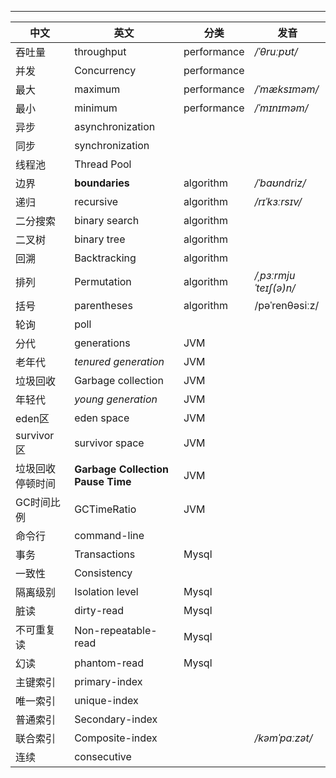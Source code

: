 

---

| 中文             | 英文                              | 分类        | 发音                    |
| ---------------- | --------------------------------- | ----------- | ----------------------- |
| 吞吐量           | throughput                        | performance | */*ˈθruːpʊt*/*          |
| 并发             | Concurrency                       | performance |                         |
| 最大             | maximum                           | performance | */*ˈmæksɪməm*/*         |
| 最小             | minimum                           | performance | */*ˈmɪnɪməm*/*          |
| 异步             | asynchronization                  |             |                         |
| 同步             | synchronization                   |             |                         |
| 线程池           | Thread Pool                       |             |                         |
| 边界             | **boundaries**                    | algorithm   | */*ˈbaʊndriz*/*         |
| 递归             | recursive                         | algorithm   | */*rɪˈkɜːrsɪv*/*        |
| 二分搜索         | binary search                     | algorithm   |                         |
| 二叉树           | binary tree                       | algorithm   |                         |
| 回溯             | Backtracking                      | algorithm   |                         |
| 排列             | Permutation                       | algorithm   | */*ˌpɜːrmjuˈteɪʃ(ə)n*/* |
| 括号             | parentheses                       | algorithm   | /pəˈrenθəsiːz/          |
| 轮询             | poll                              |             |                         |
| 分代             | generations                       | JVM         |                         |
| 老年代           | *tenured generation*              | JVM         |                         |
| 垃圾回收         | Garbage collection                | JVM         |                         |
| 年轻代           | *young generation*                | JVM         |                         |
| eden区           | eden space                        | JVM         |                         |
| survivor 区      | survivor space                    | JVM         |                         |
| 垃圾回收停顿时间 | **Garbage Collection Pause Time** | JVM         |                         |
| GC时间比例       | GCTimeRatio                       | JVM         |                         |
| 命令行           | command-line                      |             |                         |
| 事务             | Transactions                      | Mysql       |                         |
| 一致性           | Consistency                       |             |                         |
| 隔离级别         | Isolation level                   | Mysql       |                         |
| 脏读             | dirty-read                        | Mysql       |                         |
| 不可重复读       | Non-repeatable-read               | Mysql       |                         |
| 幻读             | phantom-read                      | Mysql       |                         |
| 主键索引         | primary-index                     |             |                         |
| 唯一索引         | unique-index                      |             |                         |
| 普通索引         | Secondary-index                   |             |                         |
| 联合索引         | Composite-index                   |             | */*kəmˈpɑːzət*/*        |
| 连续             | consecutive                       |             |                         |

